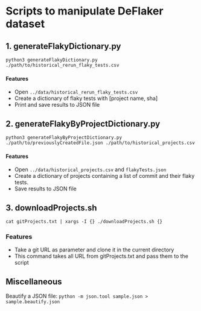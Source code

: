 # Scripts to manipulate DeFlaker dataset

## 1. generateFlakyDictionary.py

`python3 generateFlakyDictionary.py ./path/to/historical_rerun_flaky_tests.csv`

#### Features

* Open `../data/historical_rerun_flaky_tests.csv`
* Create a dictionary of flaky tests with [project name, sha]
* Print and save results to JSON file

## 2. generateFlakyByProjectDictionary.py

`python3 generateFlakyByProjectDictionary.py ./path/to/previouslyCreatedFile.json ./path/to/historical_projects.csv`

#### Features

* Open `../data/historical_projects.csv` and `flakyTests.json`
* Create a dictionary of projects containing a list of commit and their flaky tests.
* Save results to JSON file

## 3. downloadProjects.sh

`cat gitProjects.txt | xargs -I {} ./downloadProjects.sh {}`

### Features

* Take a git URL as parameter and clone it in the current directory
* This command takes all URL from gitProjects.txt and pass them to the script

## Miscellaneous

Beautify a JSON file:
`python -m json.tool sample.json > sample.beautify.json`